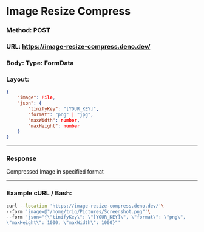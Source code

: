# Image Resize Compress

### Method: POST

### URL: https://image-resize-compress.deno.dev/

### Body: Type: FormData

### Layout:

```json
{
    "image": File,
    "json": {
        "tinifyKey": "[YOUR_KEY]",
        "format": "png" | "jpg",
        "maxWidth": number,
        "maxHeight": number
    }
}
```

---

### Response

Compressed Image in specified format

---

### Example cURL / Bash:

```bash
curl --location 'https://image-resize-compress.deno.dev/'\
--form 'image=@"/home/triq/Pictures/Screenshot.png"'\
--form 'json="{\"tinifyKey\": \"[YOUR_KEY]\", \"format\": \"png\",
\"maxHeight\": 1000, \"maxWidth\": 1000}"'
```
